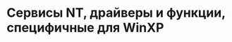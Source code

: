 Сервисы NT, драйверы и функции, специфичные для WinXP
=====================================================
